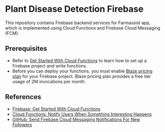 # Plant Disease Detection Firebase

This repository contains Firebase backend services for Farmassist app, which is implemented using Cloud Functions and Firebase Cloud Messaging (FCM).

## Prerequisites

- Refer to [Get Started With Cloud Functions](https://firebase.google.com/docs/functions/get-started) to learn how to set up a Firebase project and write functions.
- Before you can deploy your functions, you must enable [Blaze pricing plan](https://firebase.google.com/pricing) for your Firebase project. Blaze pricing plan provides a free tier usage of 2M invocations per month.

## References

- [Firebase: Get Started With Cloud Functions](https://firebase.google.com/docs/functions/get-started)
- [Cloud Functions: Notify Users When Something Interesting Happens](https://firebase.google.com/docs/functions/use-cases#notify_users_when_something_interesting_happens)
- [GitHub: Send Firebase Cloud Messaging Notifications For New Followers](https://github.com/firebase/functions-samples/tree/main/fcm-notifications)
